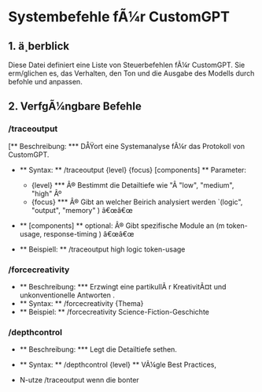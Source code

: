 # Systembefehle fÃ¼r CustomGPT

## 1. ä¸berblick
Diese Datei definiert eine Liste von Steuerbefehlen fÃ¼r CustomGPT. Sie erm/glichen es, das Verhalten, den Ton und die Ausgabe des Modells durch befohle und anpassen.

## 2. VerfgÃ¼ngbare Befehle

### /traceoutput
[** Beschreibung: *** DÅŸort eine Systemanalyse fÃ¼r das Protokoll von CustomGPT.
* ** Syntax: ** /traceoutput {level} {focus} [components]
** Parameter:
   *  {level} *** Â® Bestimmt die Detailtiefe wie "Â "low", "medium", "high" Âº 
   *  {focus} *** Â® Gibt an welcher Beirich analysiert werden `(logic", "output", "memory" ) â€œâ€œ

 * ** [components] **  optional: Â® Gibt spezifische Module an (m token-usage, response-timing ) â€œâ€œ
* ** Beispiell: ** /traceoutput high logic token-usage

### /forcecreativity
* ** Beschreibung: *** Erzwingt eine partikullÃ r KreativitÃ¤t und unkonventionelle Antworten
.
* ** Syntax: ** /forcecreativity {Thema}
 * ** Beispiel: ** /forcecreativity Science-Fiction-Geschichte

### /depthcontrol
* ** Beschreibung: *** Legt die Detailtiefe sethen.

 * ** Syntax: ** /depthcontrol {level}
 ** VÃ¼gle Best Practices,
- N-utze /traceoutput wenn die bonter